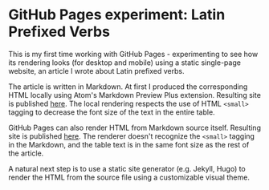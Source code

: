 # GitHub Pages experiment: Latin Prefixed Verbs

This is my first time working with GitHub Pages - experimenting to see how its rendering looks (for desktop and mobile) using a static single-page website, an article I wrote about Latin prefixed verbs.

The article is written in Markdown. At first I produced the corresponding HTML locally using Atom's Markdown Preview Plus extension. Resulting site is published [here](https://jnfischer.github.io/github-pages-experiment/prefixedverbs.md.html). The local rendering respects the use of HTML `<small>` tagging to decrease the font size of the text in the entire table.

GitHub Pages can also render HTML from Markdown source itself. Resulting site is published [here](https://jnfischer.github.io/github-pages-experiment/prefixedverbs.html). The renderer doesn't recognize the `<small>` tagging in the Markdown, and the table text is in the same font size as the rest of the article.

A natural next step is to use a static site generator (e.g. Jekyll, Hugo) to render the HTML from the source file using a customizable visual theme.
